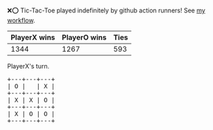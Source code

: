 :x::o: Tic-Tac-Toe played indefinitely by github action runners! See [my workflow](.github/workflows/play.yaml).

|PlayerX wins|PlayerO wins|Ties|
|-|-|-|
|1344|1267|593|

PlayerX's turn.

<pre>
+---+---+---+
| O |   | X |
+---+---+---+
| X | X | O |
+---+---+---+
| X | O | O |
+---+---+---+
</pre>